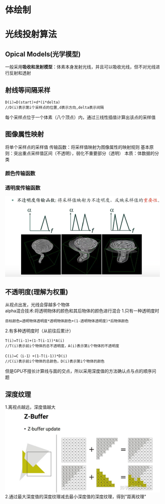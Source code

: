 # 体绘制
# 光线投射算法
## Opical Models(光学模型)
一般采用**吸收和发射模型**：体素本身发射光线，并且可以吸收光线，但不对光线进行反射和透射
## 射线等间隔采样
```
D(i)=D(start)+d*(i*delta)
//D(i)表示第i个采样点的位置,d表示方向,delta表示间隔
```
每个采样点位于一个体素（八个顶点）内，通过三线性插值计算出该点的采样值

## 图像属性映射
将单个采样点的采样值 
传输函数：将采样值映射为图像属性的映射规则
基本原则：突出重点采样值区间（不透明），弱化不重要部分（透明）
本质：体数据的分类
### 颜色传输函数

### 透明度传输函数
![alt text](./graph/image.png)
## 不透明度(理解为权重)
从视点出发，光线会穿越多个物体  
alpha混合技术:将透明物体的颜色和其后物体的颜色进行混合
1.只有一种透明度时
```
目标颜色=透明物体透明度*透明物体颜色+(1-透明物体透明度)*后物体颜色
```
2.有多种透明度时（从前往后累计）
```
T(i)=T(i-1)+(1-T(i-1))*A(i)
//T(i)表示前i个物体的总不透明度，A(i)表示第i个物体的不透明度

C(i)=C（i-1）+(1-T(i-1))*D(i)
//C(i)表示前i个物体的总颜色，D(i)表示第i个物体的颜色
```
但是GPU不擅长计算线与面的交点，所以采用深度值的方法确认点与点的顺序问题
## 深度纹理
1.离视点越远，深度值越大
![alt text](./graph/image2.png)
2.通过最大深度值的深度纹理减去最小深度值的深度纹理，得到"距离纹理"